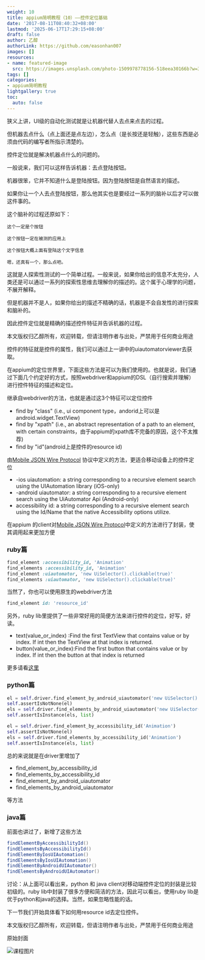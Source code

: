 ```yaml
---
weight: 10
title: appium简明教程（10）——控件定位基础
date: '2017-08-11T08:40:32+08:00'
lastmod: '2025-06-17T17:29:15+08:00'
draft: false
author: 乙醇
authorLink: https://github.com/easonhan007
images: []
resources:
- name: featured-image
  src: https://images.unsplash.com/photo-1509978778156-518eea30166b?w=300
tags: []
categories:
- appium简明教程
lightgallery: true
toc:
  auto: false
---
```




狭义上讲，UI级的自动化测试就是让机器代替人去点来点去的过程。

但机器去点什么（点上面还是点左边），怎么点（是长按还是轻触），这些东西是必须由代码的编写者所指示清楚的。

控件定位就是解决机器点什么的问题的。

一般说来，我们可以这样告诉机器：去点登陆按钮。

机器很笨，它并不知道什么是登陆按钮。因为登陆按钮是自然语言的描述。

如果你让一个人去点登陆按钮，那么他其实也是要经过一系列的脑补以后才可以做这件事的。

这个脑补的过程还原如下：

```
这个一定是个按钮

这个按钮一定在被测的应用上

这个按钮大概上面有登陆这个文字信息

嗯，还真有一个，那么点吧。
```

这就是人探索性测试的一个简单过程。一般来说，如果你给出的信息不太充分，人类还是可以通过一系列的探索性思维去理解你的描述的。这个属于心理学的问题，不展开解释。

但是机器并不是人，如果你给出的描述不精确的话，机器是不会自发性的进行探索和脑补的。

因此控件定位就是精确的描述控件特征并告诉机器的过程。

本文版权归乙醇所有，欢迎转载，但请注明作者与出处，严禁用于任何商业用途

控件的特征就是控件的属性，我们可以通过上一讲中的uiautomatorviewer去获取。

在appium的定位世界里，下面这些方法是可以为我们使用的。也就是说，我们通过下面几个约定好的方式，按照webdriver和appium的DSL（自行搜索并理解）进行控件特征的描述和定位。

继承自webdriver的方法，也就是通过这3个特征可以定位控件

* find by "class" (i.e., ui component type，andorid上可以是android.widget.TextView)
* find by "xpath" (i.e., an abstract representation of a path to an element, with certain constraints，由于appium的xpath库不完备的原因，这个不太推荐)
* find by "id"(android上是控件的resource id)

由[Mobile JSON Wire Protocol](https://code.google.com/p/selenium/source/browse/spec-draft.md?repo=mobile) 协议中定义的方法，更适合移动设备上的控件定位

* -ios uiautomation: a string corresponding to a recursive element search using the UIAutomation library (iOS-only)
* -android uiautomator: a string corresponding to a recursive element search using the UiAutomator Api (Android-only)
* accessibility id: a string corresponding to a recursive element search using the Id/Name that the native Accessibility options utilize.

在appium 的client对[Mobile JSON Wire Protocol](https://code.google.com/p/selenium/source/browse/spec-draft.md?repo=mobile)中定义的方法进行了封装，使其调用起来更加方便

### ruby篇

```ruby
find_element :accessibility_id, 'Animation'
find_elements :accessibility_id, 'Animation'
find_element :uiautomator, 'new UiSelector().clickable(true)'
find_elements :uiautomator, 'new UiSelector().clickable(true)'
```

当然了，你也可以使用原生的webdriver方法

```ruby
find_element id: 'resource_id'
```

另外，ruby lib里提供了一些非常好用的简便方法来进行控件的定位，好写，好读。

* text(value_or_index) :Find the first TextView that contains value or by index. If int then the TextView at that index is returned.
* button(value_or_index):Find the first button that contains value or by index. If int then the button at that index is returned


更多请看[这里](https://github.com/appium/ruby_lib/blob/master/docs/android_docs.md)

### python篇

```python
el = self.driver.find_element_by_android_uiautomator('new UiSelector().description("Animation")')
self.assertIsNotNone(el)
els = self.driver.find_elements_by_android_uiautomator('new UiSelector().clickable(true)')
self.assertIsInstance(els, list)

el = self.driver.find_element_by_accessibility_id('Animation')
self.assertIsNotNone(el)
els = self.driver.find_elements_by_accessibility_id('Animation')
self.assertIsInstance(els, list)

```

总的来说就是在driver里增加了

* find_element_by_accessibility_id
* find_elements_by_accessibility_id
* find_element_by_android_uiautomator
* find_elements_by_android_uiautomator

等方法

### java篇

前面也讲过了，新增了这些方法

```java
findElementByAccessibilityId()
findElementsByAccessibilityId()
findElementByIosUIAutomation()
findElementsByIosUIAutomation()
findElementByAndroidUIAutomator()
findElementsByAndroidUIAutomator()
```

讨论：从上面可以看出来，python 和 java client对移动端控件定位的封装是比较初级的。ruby lib中封装了很多方便和简洁的方法，因此可以看出，使用ruby lib是优于python和java的选择。当然，如果忽略性能的话。

下一节我们开始具体看下如何用resource id去定位控件。

本文版权归乙醇所有，欢迎转载，但请注明作者与出处，严禁用于任何商业用途




原始封面

![课程图片](https://images.unsplash.com/photo-1509978778156-518eea30166b?w=300)

